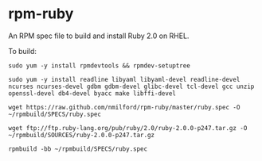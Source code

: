 rpm-ruby
========

An RPM spec file to build and install Ruby 2.0 on RHEL.

To build:

`sudo yum -y install rpmdevtools && rpmdev-setuptree`

`sudo yum -y install readline libyaml libyaml-devel readline-devel ncurses ncurses-devel gdbm gdbm-devel glibc-devel tcl-devel gcc unzip openssl-devel db4-devel byacc make libffi-devel`

`wget https://raw.github.com/nmilford/rpm-ruby/master/ruby.spec -O ~/rpmbuild/SPECS/ruby.spec`

`wget ftp://ftp.ruby-lang.org/pub/ruby/2.0/ruby-2.0.0-p247.tar.gz -O ~/rpmbuild/SOURCES/ruby-2.0.0-p247.tar.gz`

`rpmbuild -bb ~/rpmbuild/SPECS/ruby.spec`
